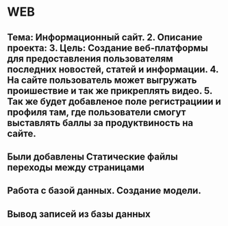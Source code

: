 # WEB
Тема: Информационный сайт.
2. Описание проекта:
3. Цель: Создание веб-платформы для предоставления пользователям последних новостей, статей и информации.
4. На сайте пользователь может выгружать проишествие и так же прикреплять видео.
5. Так же будет добавленое поле регистрациии и профиля там, где пользователи смогут выставлять баллы за продуктвиность на сайте.
---------------------------------
Были добавлены Статические файлы  
переходы  между страницами 
---------------------------------
 Работа с базой данных. 
 Создание модели.
-------------------------
 Вывод записей из базы данных
 ----------------------------
